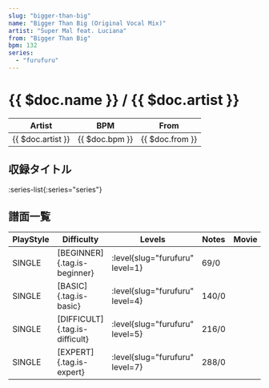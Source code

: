 ```yaml
---
slug: "bigger-than-big"
name: "Bigger Than Big (Original Vocal Mix)"
artist: "Super Mal feat. Luciana"
from: "Bigger Than Big"
bpm: 132
series:
  - "furufuru"
---
```


# {{ $doc.name }} / {{ $doc.artist }}

|Artist|BPM|From|
|------|---|----|
|{{ $doc.artist }}|{{ $doc.bpm }}|{{ $doc.from }}|

## 収録タイトル

:series-list{:series="series"}

## 譜面一覧

|PlayStyle|Difficulty|Levels|Notes|Movie|
|---------|----------|------|-----|-----|
|SINGLE|[BEGINNER]{.tag.is-beginner}|<div class="field is-grouped is-grouped-multiline"> :level{slug="furufuru" level=1}</div>|69/0||
|SINGLE|[BASIC]{.tag.is-basic}|<div class="field is-grouped is-grouped-multiline"> :level{slug="furufuru" level=4}</div>|140/0||
|SINGLE|[DIFFICULT]{.tag.is-difficult}|<div class="field is-grouped is-grouped-multiline"> :level{slug="furufuru" level=5}</div>|216/0||
|SINGLE|[EXPERT]{.tag.is-expert}|<div class="field is-grouped is-grouped-multiline"> :level{slug="furufuru" level=7}</div>|288/0||
